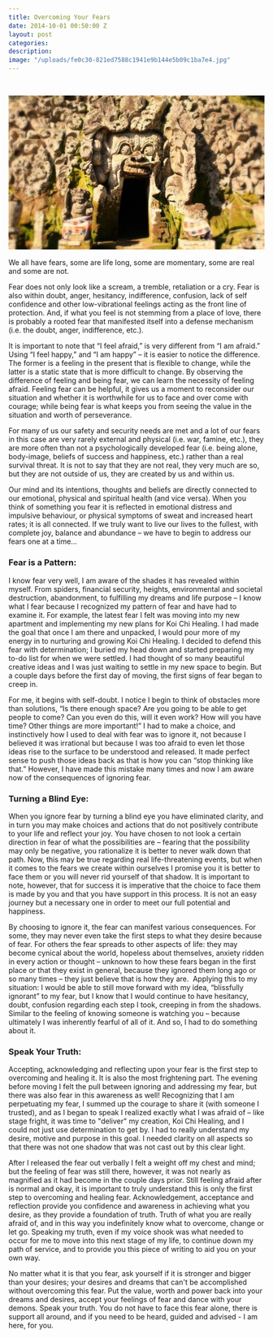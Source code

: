 ```yaml
---
title: Overcoming Your Fears
date: 2014-10-01 00:50:00 Z
layout: post
categories:
description: 
image: "/uploads/fe0c30-821ed7588c1941e9b144e5b09c1ba7e4.jpg"
---
```


​



![](/uploads/versions/fe0c30-61bf468cf50c4f7cbe703960c5314cf1---x----558-336x---.jpg)

We all have fears, some are life long, some are momentary, some are real and some are not.

Fear does not only look like a scream, a tremble, retaliation or a cry. Fear is also within doubt, anger, hesitancy, indifference, confusion, lack of self confidence and other low-vibrational feelings acting as the front line of protection. And, if what you feel is not stemming from a place of love, there is probably a rooted fear that manifested itself into a defense mechanism (i.e. the doubt, anger, indifference, etc.).

It is important to note that “I feel afraid,” is very different from “I am afraid.” Using “I feel happy,” and “I am happy” – it is easier to notice the difference. The former is a feeling in the present that is flexible to change, while the latter is a static state that is more difficult to change. By observing the difference of feeling and being fear, we can learn the necessity of feeling afraid. Feeling fear can be helpful, it gives us a moment to reconsider our situation and whether it is worthwhile for us to face and over come with courage; while being fear is what keeps you from seeing the value in the situation and worth of perseverance.

For many of us our safety and security needs are met and a lot of our fears in this case are very rarely external and physical (i.e. war, famine, etc.), they are more often than not a psychologically developed fear (i.e. being alone, body-image, beliefs of success and happiness, etc.) rather than a real survival threat. It is not to say that they are not real, they very much are so, but they are not outside of us, they are created by us and within us.

Our mind and its intentions, thoughts and beliefs are directly connected to our emotional, physical and spiritual health (and vice versa). When you think of something you fear it is reflected in emotional distress and impulsive behaviour, or physical symptoms of sweat and increased heart rates; it is all connected. If we truly want to live our lives to the fullest, with complete joy, balance and abundance – we have to begin to address our fears one at a time…

###

### Fear is a Pattern:

I know fear very well, I am aware of the shades it has revealed within myself. From spiders, financial security, heights, environmental and societal destruction, abandonment, to fulfilling my dreams and life purpose – I know what I fear because I recognized my pattern of fear and have had to examine it. For example, the latest fear I felt was moving into my new apartment and implementing my new plans for Koi Chi Healing. I had made the goal that once I am there and unpacked, I would pour more of my energy in to nurturing and growing Koi Chi Healing. I decided to defend this fear with determination; I buried my head down and started preparing my to-do list for when we were settled. I had thought of so many beautiful creative ideas and I was just waiting to settle in my new space to begin. But a couple days before the first day of moving, the first signs of fear began to creep in.

For me, it begins with self-doubt. I notice I begin to think of obstacles more than solutions, “Is there enough space? Are you going to be able to get people to come? Can you even do this, will it even work? How will you have time? Other things are more important!” I had to make a choice, and instinctively how I used to deal with fear was to ignore it, not because I believed it was irrational but because I was too afraid to even let those ideas rise to the surface to be understood and released. It made perfect sense to push those ideas back as that is how you can “stop thinking like that.” However, I have made this mistake many times and now I am aware now of the consequences of ignoring fear.

###

### Turning a Blind Eye:

When you ignore fear by turning a blind eye you have eliminated clarity, and in turn you may make choices and actions that do not positively contribute to your life and reflect your joy. You have chosen to not look a certain direction in fear of what the possibilities are – fearing that the possibility may only be negative, you rationalize it is better to never walk down that path. Now, this may be true regarding real life-threatening events, but when it comes to the fears we create within ourselves I promise you it is better to face them or you will never rid yourself of that shadow. It is important to note, however, that for success it is imperative that the choice to face them is made by you and that you have support in this process. It is not an easy journey but a necessary one in order to meet our full potential and happiness.

By choosing to ignore it, the fear can manifest various consequences. For some, they may never even take the first steps to what they desire because of fear. For others the fear spreads to other aspects of life: they may become cynical about the world, hopeless about themselves, anxiety ridden in every action or thought – unknown to how these fears began in the first place or that they exist in general, because they ignored them long ago or so many times – they just believe that is how they are.  Applying this to my situation: I would be able to still move forward with my idea, “blissfully ignorant” to my fear, but I know that I would continue to have hesitancy, doubt, confusion regarding each step I took, creeping in from the shadows. Similar to the feeling of knowing someone is watching you – because ultimately I was inherently fearful of all of it. And so, I had to do something about it.

###

### Speak Your Truth:

Accepting, acknowledging and reflecting upon your fear is the first step to overcoming and healing it. It is also the most frightening part. The evening before moving I felt the pull between ignoring and addressing my fear, but there was also fear in this awareness as well! Recognizing that I am perpetuating my fear, I summed up the courage to share it (with someone I trusted), and as I began to speak I realized exactly what I was afraid of – like stage fright, it was time to "deliver" my creation, Koi Chi Healing, and I could not just use determination to get by. I had to really understand my desire, motive and purpose in this goal. I needed clarity on all aspects so that there was not one shadow that was not cast out by this clear light.

After I released the fear out verbally I felt a weight off my chest and mind; but the feeling of fear was still there, however, it was not nearly as magnified as it had become in the couple days prior. Still feeling afraid after is normal and okay, it is important to truly understand this is only the first step to overcoming and healing fear. Acknowledgement, acceptance and reflection provide you confidence and awareness in achieving what you desire, as they provide a foundation of truth. Truth of what you are really afraid of, and in this way you indefinitely know what to overcome, change or let go. Speaking my truth, even if my voice shook was what needed to occur for me to move into this next stage of my life, to continue down my path of service, and to provide you this piece of writing to aid you on your own way.

No matter what it is that you fear, ask yourself if it is stronger and bigger than your desires; your desires and dreams that can't be accomplished without overcoming this fear. Put the value, worth and power back into your dreams and desires, accept your feelings of fear and dance with your demons. Speak your truth. You do not have to face this fear alone, there is support all around, and if you need to be heard, guided and advised - I am here, for you.
